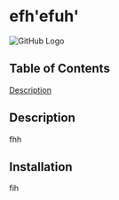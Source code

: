 # efh'efuh'

  ![GitHub Logo](https://img.shields.io/badge/license-Apache%202.0-blue)

 ## Table of Contents
 [Description](#description)

  ## Description
  fhh

  ## Installation
  fih

